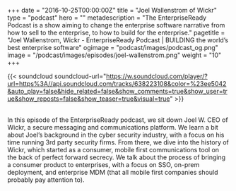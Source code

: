 +++
date = "2016-10-25T00:00:00Z"
title = "Joel Wallenstrom of Wickr"
type = "podcast"
hero = ""
metadescription = "The EnterpriseReady Podcast is a show aiming to change the enterprise software narrative from how to sell to the enterprise, to how to build for the enterprise."
pagetitle = "Joel Wallenstrom, Wickr - EnterpriseReady Podcast | BUILDING the world’s best enterprise software"
ogimage = "podcast/images/podcast_og.png"
image = "/podcast/images/episodes/joel-wallenstrom.png"
weight = "10"
+++

{{< soundcloud soundcloud-url="https://w.soundcloud.com/player/?url=https%3A//api.soundcloud.com/tracks/638223108&color=%23ee5042&auto_play=false&hide_related=false&show_comments=true&show_user=true&show_reposts=false&show_teaser=true&visual=true" >}}

\
In this episode of the EnterpriseReady podcast, we sit down Joel W. CEO of Wickr, a secure messaging and communications platform. We learn a bit about Joel’s background in the cyber security industry, with a focus on his time running 3rd party security firms. From there, we dive into the history of Wickr, which started as a consumer, mobile first communications tool on the back of perfect forward secrecy. We talk about the process of bringing a consumer product to enterprises, with a focus on SSO, on-prem deployment, and enterprise MDM (that all mobile first companies should probably pay attention to).
